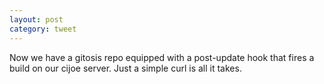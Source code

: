 ```yaml
---
layout: post
category: tweet
---
```

Now we have a gitosis repo equipped with a post-update hook that fires a build on our cijoe server. Just a simple curl is all it takes.